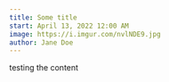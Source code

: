 ```yaml
---
title: Some title
start: April 13, 2022 12:00 AM
image: https://i.imgur.com/nvlNDE9.jpg
author: Jane Doe
---
```

testing the content